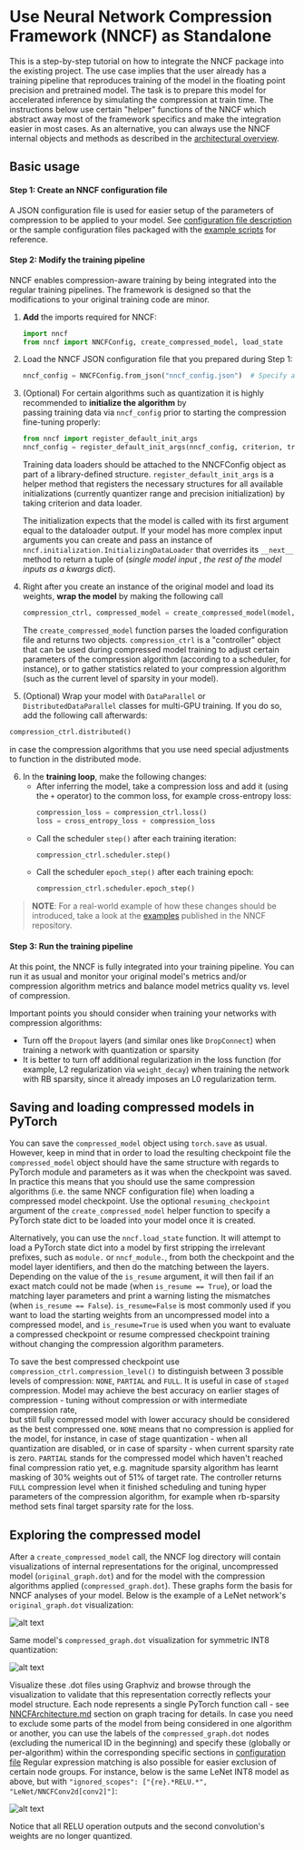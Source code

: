 # Use Neural Network Compression Framework (NNCF) as Standalone

This is a step-by-step tutorial on how to integrate the NNCF package into the existing project.
The use case implies that the user already has a training pipeline that reproduces training of the model in the floating  point precision and pretrained model.
The task is to prepare this model for accelerated inference by simulating the compression at train time.
The instructions below use certain "helper" functions of the NNCF which abstract away most of the framework specifics and make the integration easier in most cases.
As an alternative, you can always use the NNCF internal objects and methods as described in the [architectural overview](./NNCFArchitecture.md).


## Basic usage

#### Step 1: Create an NNCF configuration file

A JSON configuration file is used for easier setup of the parameters of compression to be applied to your model.
See [configuration file description](./ConfigFile.md) or the sample configuration files packaged with the [example scripts](../examples) for reference.

#### Step 2: Modify the training pipeline
NNCF enables compression-aware training by being integrated into the regular training pipelines.
The framework is designed so that the modifications to your original training code are minor.

 1. **Add** the imports required for NNCF:
    ```python
    import nncf
    from nncf import NNCFConfig, create_compressed_model, load_state
    ```
 2. Load the NNCF JSON configuration file that you prepared during Step 1:
    ```python
    nncf_config = NNCFConfig.from_json("nncf_config.json")  # Specify a path to your own NNCF configuration file in place of "nncf_config.json"
    ```
 3. (Optional) For certain algorithms such as quantization it is highly recommended to **initialize the algorithm** by  
 passing training data via `nncf_config` prior to starting the compression fine-tuning properly:
    ```python
    from nncf import register_default_init_args
    nncf_config = register_default_init_args(nncf_config, criterion, train_loader)
    ```
    Training data loaders should be attached to the NNCFConfig object as part of a library-defined structure. `register_default_init_args` is a helper
    method that registers the necessary structures for all available initializations (currently quantizer range and precision initialization) by taking criterion and data loader.  

    The initialization expects that the model is called with its first argument equal to the dataloader output.
    If your model has more complex input arguments you can create and pass an instance of
    `nncf.initialization.InitializingDataLoader` that overrides its `__next__` method to return
    a tuple of (_single model input_ , _the rest of the model inputs as a kwargs dict_).

 4. Right after you create an instance of the original model and load its weights, **wrap the model** by making the following call
    ```python
    compression_ctrl, compressed_model = create_compressed_model(model, nncf_config)
    ```
    The `create_compressed_model` function parses the loaded configuration file and returns two objects. `compression_ctrl` is a "controller" object that can be used during compressed model training to adjust certain parameters of the compression algorithm (according to a scheduler, for instance), or to gather statistics related to your compression algorithm (such as the current level of sparsity in your model).

 5. (Optional) Wrap your model with `DataParallel` or `DistributedDataParallel` classes for multi-GPU training. If you do so, add the following call afterwards:
   ```python
   compression_ctrl.distributed()
   ```

   in case the compression algorithms that you use need special adjustments to function in the distributed mode.


6. In the **training loop**, make the following changes:
     - After inferring the model, take a compression loss and add it (using the `+` operator) to the common loss, for example cross-entropy loss:
        ```python
        compression_loss = compression_ctrl.loss()
        loss = cross_entropy_loss + compression_loss
        ```
     - Call the scheduler `step()` after each training iteration:
        ```python
        compression_ctrl.scheduler.step()
        ```
     - Call the scheduler `epoch_step()` after each training epoch:
        ```python
        compression_ctrl.scheduler.epoch_step()
        ```

> **NOTE**: For a real-world example of how these changes should be introduced, take a look at the [examples](../examples) published in the NNCF repository.

#### Step 3: Run the training pipeline
At this point, the NNCF is fully integrated into your training pipeline.
You can run it as usual and monitor your original model's metrics and/or compression algorithm metrics and balance model metrics quality vs. level of compression.


Important points you should consider when training your networks with compression algorithms:
  - Turn off the `Dropout` layers (and similar ones like `DropConnect`) when training a network with quantization or sparsity
  - It is better to turn off additional regularization in the loss function (for example, L2 regularization via `weight_decay`) when training the network with RB sparsity, since it already imposes an L0 regularization term.

## Saving and loading compressed models in PyTorch
You can save the `compressed_model` object using `torch.save` as usual.
However, keep in mind that in order to load the resulting checkpoint file the `compressed_model` object should have the
same structure with regards to PyTorch module and parameters as it was when the checkpoint was saved.
In practice this means that you should use the same compression algorithms (i.e. the same NNCF configuration file) when loading a compressed model checkpoint.
Use the optional `resuming_checkpoint` argument of the `create_compressed_model` helper function to specify a PyTorch state dict to be loaded into your model once it is created.

Alternatively, you can use the `nncf.load_state` function.
It will attempt to load a PyTorch state dict into a model by first stripping the irrelevant prefixes, such as `module.` or `nncf_module.`, from both the checkpoint and the model layer identifiers, and then do the matching between the layers.
Depending on the value of the `is_resume` argument, it will then fail if an exact match could not be made (when `is_resume == True`), or load the matching layer parameters and print a warning listing the mismatches (when `is_resume == False`).
`is_resume=False` is most commonly used if you want to load the starting weights from an uncompressed model into a compressed model, and `is_resume=True` is used when you want to evaluate a compressed checkpoint or resume compressed checkpoint training without changing the compression algorithm parameters.

To save the best compressed checkpoint use `compression_ctrl.compression_level()` to distinguish between 3 possible 
levels of compression: `NONE`, `PARTIAL` and `FULL`. It is useful in case of `staged` compression. Model may achieve 
the best accuracy on earlier stages of compression - tuning without compression or with intermediate compression rate,  
but still fully compressed model with lower accuracy should be considered as the best compressed one. 
`NONE` means that no compression is applied for the model, for instance, in case of stage quantization - when all 
quantization are disabled, or in case of sparsity - when current sparsity rate is zero. `PARTIAL` stands for the 
compressed model which haven't reached final compression ratio yet, e.g. magnitude sparsity algorithm has learnt 
masking of 30% weights out of 51% of target rate. The controller returns `FULL` compression level when it finished 
scheduling and tuning hyper parameters of the compression algorithm, for example when rb-sparsity method sets final 
target sparsity rate for the loss. 

## Exploring the compressed model
After a `create_compressed_model` call, the NNCF log directory will contain visualizations of internal representations for the original, uncompressed model (`original_graph.dot`) and for the model with the compression algorithms applied (`compressed_graph.dot`).
These graphs form the basis for NNCF analyses of your model.
Below is the example of a LeNet network's `original_graph.dot` visualization:

![alt text](pics/lenet_original_graph.png)

Same model's `compressed_graph.dot` visualization for symmetric INT8 quantization:

![alt text](pics/lenet_compressed_graph.png)
 
Visualize these .dot files using Graphviz and browse through the visualization to validate that this representation correctly reflects your model structure.
Each node represents a single PyTorch function call - see [NNCFArchitecture.md](./NNCFArchitecture.md) section on graph tracing for details.
In case you need to exclude some parts of the model from being considered in one algorithm or another, you can use the labels of the `compressed_graph.dot` nodes (excluding the numerical ID in the beginning) and specify these (globally or per-algorithm) within the corresponding specific sections in [configuration file](./ConfigFile.md)
Regular expression matching is also possible for easier exclusion of certain node groups.
For instance, below is the same LeNet INT8 model as above, but with `"ignored_scopes": ["{re}.*RELU.*", "LeNet/NNCFConv2d[conv2]"]`:

![alt text](pics/lenet_compressed_graph_ignored.png)

Notice that all RELU operation outputs and the second convolution's weights are no longer quantized. 
